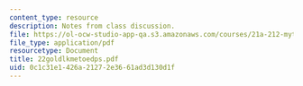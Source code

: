 ```yaml
---
content_type: resource
description: Notes from class discussion.
file: https://ol-ocw-studio-app-qa.s3.amazonaws.com/courses/21a-212-myth-ritual-and-symbolism-spring-2004/0c1c31e1426a21272e3661ad3d130d1f_22goldlkmetoedps.pdf
file_type: application/pdf
resourcetype: Document
title: 22goldlkmetoedps.pdf
uid: 0c1c31e1-426a-2127-2e36-61ad3d130d1f
---
```

